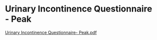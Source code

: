 # Urinary Incontinence Questionnaire - Peak

[Urinary Incontinence Questionnaire- Peak.pdf](Urinary%20Incontinence%20Questionnaire%20-%20Peak%2019e755d29d8b44fa9eeaceba67557b2b/Urinary_Incontinence_Questionnaire-_Peak.pdf)
